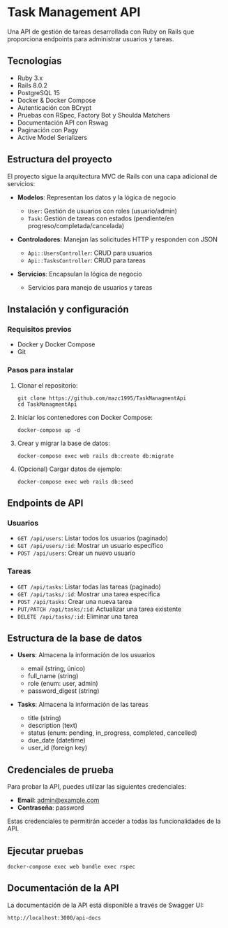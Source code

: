 # Task Management API

Una API de gestión de tareas desarrollada con Ruby on Rails que proporciona endpoints para administrar usuarios y tareas.

## Tecnologías

- Ruby 3.x
- Rails 8.0.2
- PostgreSQL 15
- Docker & Docker Compose
- Autenticación con BCrypt
- Pruebas con RSpec, Factory Bot y Shoulda Matchers
- Documentación API con Rswag
- Paginación con Pagy
- Active Model Serializers

## Estructura del proyecto

El proyecto sigue la arquitectura MVC de Rails con una capa adicional de servicios:

- **Modelos**: Representan los datos y la lógica de negocio
  - `User`: Gestión de usuarios con roles (usuario/admin)
  - `Task`: Gestión de tareas con estados (pendiente/en progreso/completada/cancelada)

- **Controladores**: Manejan las solicitudes HTTP y responden con JSON
  - `Api::UsersController`: CRUD para usuarios
  - `Api::TasksController`: CRUD para tareas

- **Servicios**: Encapsulan la lógica de negocio
  - Servicios para manejo de usuarios y tareas

## Instalación y configuración

### Requisitos previos

- Docker y Docker Compose
- Git

### Pasos para instalar

1. Clonar el repositorio:
   ```
   git clone https://github.com/mazc1995/TaskManagmentApi
   cd TaskManagmentApi
   ```

2. Iniciar los contenedores con Docker Compose:
   ```
   docker-compose up -d
   ```

3. Crear y migrar la base de datos:
   ```
   docker-compose exec web rails db:create db:migrate
   ```

4. (Opcional) Cargar datos de ejemplo:
   ```
   docker-compose exec web rails db:seed
   ```

## Endpoints de API

### Usuarios

- `GET /api/users`: Listar todos los usuarios (paginado)
- `GET /api/users/:id`: Mostrar un usuario específico
- `POST /api/users`: Crear un nuevo usuario

### Tareas

- `GET /api/tasks`: Listar todas las tareas (paginado)
- `GET /api/tasks/:id`: Mostrar una tarea específica
- `POST /api/tasks`: Crear una nueva tarea
- `PUT/PATCH /api/tasks/:id`: Actualizar una tarea existente
- `DELETE /api/tasks/:id`: Eliminar una tarea

## Estructura de la base de datos

- **Users**: Almacena la información de los usuarios
  - email (string, único)
  - full_name (string)
  - role (enum: user, admin)
  - password_digest (string)

- **Tasks**: Almacena la información de las tareas
  - title (string)
  - description (text)
  - status (enum: pending, in_progress, completed, cancelled)
  - due_date (datetime)
  - user_id (foreign key)

## Credenciales de prueba

Para probar la API, puedes utilizar las siguientes credenciales:

- **Email**: admin@example.com
- **Contraseña**: password

Estas credenciales te permitirán acceder a todas las funcionalidades de la API.

## Ejecutar pruebas

```
docker-compose exec web bundle exec rspec
```

## Documentación de la API

La documentación de la API está disponible a través de Swagger UI:

```
http://localhost:3000/api-docs
```
